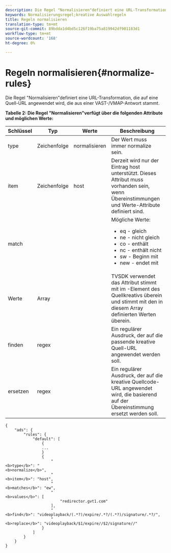 ```yaml
---
description: Die Regel "Normalisieren"definiert eine URL-Transformation, die auf eine Quell-URL angewendet wird, die aus einer VAST-/VMAP-Antwort stammt.
keywords: Normalisierungsregel;kreative Auswahlregeln
title: Regeln normalisieren
translation-type: tm+mt
source-git-commit: 89bdda1d4bd5c126f19ba75a819942df901183d1
workflow-type: tm+mt
source-wordcount: '168'
ht-degree: 0%

---
```



# Regeln normalisieren{#normalize-rules}

Die Regel &quot;Normalisieren&quot;definiert eine URL-Transformation, die auf eine Quell-URL angewendet wird, die aus einer VAST-/VMAP-Antwort stammt.

**Tabelle 2: Die Regel &quot;Normalisieren&quot;verfügt über die folgenden Attribute und möglichen Werte:**

<table id="table_ljp_tgx_hz">  
 <thead> 
  <tr> 
   <th class="entry"> Schlüssel</th> 
   <th class="entry"> Typ</th> 
   <th class="entry"> Werte</th> 
   <th class="entry"> Beschreibung</th> 
  </tr> 
 </thead>
 <tbody> 
  <tr> 
   <td><span class="codeph"> type</span></td> 
   <td><span class="codeph"> Zeichenfolge</span></td> 
   <td><span class="codeph"> normalisieren</span></td> 
   <td>Der Wert muss immer <span class="codeph"> normalize</span> sein.</td> 
  </tr> 
  <tr> 
   <td><span class="codeph"> item</span></td> 
   <td><span class="codeph"> Zeichenfolge</span></td> 
   <td><span class="codeph"> host</span></td> 
   <td>Derzeit wird nur der Eintrag <span class="codeph"> host</span> unterstützt. Dieses Attribut muss vorhanden sein, wenn <span class="codeph"> Übereinstimmungen</span> und <span class="codeph"> Werte</span>-Attribute definiert sind.</td> 
  </tr> 
  <tr> 
   <td><span class="codeph"> match</span></td> 
   <td></td> 
   <td></td> 
   <td>Mögliche Werte:
    <ul id="ul_tnf_2hx_hz"> 
     <li><span class="codeph"> eq</span> - gleich</li> 
     <li><span class="codeph"> ne</span> - nicht gleich</li> 
     <li><span class="codeph"> co</span> - enthält</li> 
     <li><span class="codeph"> nc</span> - enthält nicht</li> 
     <li><span class="codeph"> sw</span>  - Beginn mit</li> 
     <li><span class="codeph"> new</span>  - endet mit</li> 
    </ul></td> 
  </tr> 
  <tr> 
   <td><span class="codeph"> Werte</span></td> 
   <td><span class="codeph"> Array</span></td> 
   <td></td> 
   <td>TVSDK verwendet das Attribut <span class="codeph"> stimmt mit</span> im <span class="codeph">-Element</span> des Quellkreativs überein und stimmt mit den in diesem Array definierten Werten überein.</td> 
  </tr> 
  <tr> 
   <td><span class="codeph"> finden</span></td> 
   <td><span class="codeph"> regex</span></td> 
   <td></td> 
   <td> Ein regulärer Ausdruck, der auf die passende kreative Quell-URL angewendet werden soll.</td> 
  </tr> 
  <tr> 
   <td><span class="codeph"> ersetzen</span></td> 
   <td><span class="codeph"> regex</span></td> 
   <td></td> 
   <td> Ein regulärer Ausdruck, der auf die kreative Quellcode-URL angewendet wird, die basierend auf der Übereinstimmung ersetzt werden soll.</td> 
  </tr> 
 </tbody> 
</table>

```
{
    "ads": {
        "rules": {
            "default": [
                {
                ...
                }
                {
                    "
<b>type</b>": "
<b>normalize</b>",
                    "
<b>item</b>": "host",
                    "
<b>matches</b>": "ew",
                    "
<b>values</b>": [
                        "redirector.gvt1.com"
                    ],
                    "
<b>find</b>": "videoplayback/(.*?)/expire/.*?/(.*?)/signature/.*?/",
                    "
<b>replace</b>": "videoplayback/$1/expire//$2/signature//"
                }                
            ]
        }
    }
}
```

